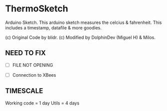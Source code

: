 # ThermoSketch
Arduino Sketch.
This arduino sketch measures the celcius & fahrenheit.
This includes a timestamp, datafile & more goodies.

(c) Original Code by blidr.
(c) Modified by DolphinDev (Miguel H) & Milos.
## NEED TO FIX
- [ ] FILE NOT OPENING
- [ ] Connection to XBees




## TIMESCALE
Working code = 1 day
Utils = 4 days


